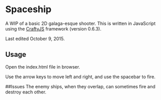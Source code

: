 # Spaceship
A WIP of a basic 2D galaga-esque shooter. This is written in JavaScript using the [CraftyJS](http://craftyjs.com/) framework (version 0.6.3).

Last edited October 9, 2015.
## Usage
Open the index.html file in browser. 

Use the arrow keys to move left and right, and use the spacebar to fire.

##Issues
The enemy ships, when they overlap, can sometimes fire and destroy each other.
